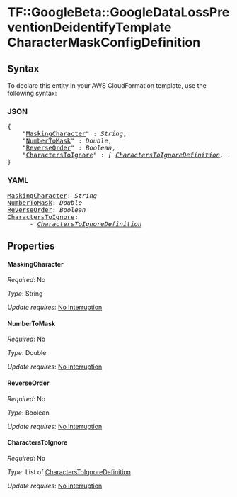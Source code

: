 # TF::GoogleBeta::GoogleDataLossPreventionDeidentifyTemplate CharacterMaskConfigDefinition

## Syntax

To declare this entity in your AWS CloudFormation template, use the following syntax:

### JSON

<pre>
{
    "<a href="#maskingcharacter" title="MaskingCharacter">MaskingCharacter</a>" : <i>String</i>,
    "<a href="#numbertomask" title="NumberToMask">NumberToMask</a>" : <i>Double</i>,
    "<a href="#reverseorder" title="ReverseOrder">ReverseOrder</a>" : <i>Boolean</i>,
    "<a href="#characterstoignore" title="CharactersToIgnore">CharactersToIgnore</a>" : <i>[ <a href="characterstoignoredefinition.md">CharactersToIgnoreDefinition</a>, ... ]</i>
}
</pre>

### YAML

<pre>
<a href="#maskingcharacter" title="MaskingCharacter">MaskingCharacter</a>: <i>String</i>
<a href="#numbertomask" title="NumberToMask">NumberToMask</a>: <i>Double</i>
<a href="#reverseorder" title="ReverseOrder">ReverseOrder</a>: <i>Boolean</i>
<a href="#characterstoignore" title="CharactersToIgnore">CharactersToIgnore</a>: <i>
      - <a href="characterstoignoredefinition.md">CharactersToIgnoreDefinition</a></i>
</pre>

## Properties

#### MaskingCharacter

_Required_: No

_Type_: String

_Update requires_: [No interruption](https://docs.aws.amazon.com/AWSCloudFormation/latest/UserGuide/using-cfn-updating-stacks-update-behaviors.html#update-no-interrupt)

#### NumberToMask

_Required_: No

_Type_: Double

_Update requires_: [No interruption](https://docs.aws.amazon.com/AWSCloudFormation/latest/UserGuide/using-cfn-updating-stacks-update-behaviors.html#update-no-interrupt)

#### ReverseOrder

_Required_: No

_Type_: Boolean

_Update requires_: [No interruption](https://docs.aws.amazon.com/AWSCloudFormation/latest/UserGuide/using-cfn-updating-stacks-update-behaviors.html#update-no-interrupt)

#### CharactersToIgnore

_Required_: No

_Type_: List of <a href="characterstoignoredefinition.md">CharactersToIgnoreDefinition</a>

_Update requires_: [No interruption](https://docs.aws.amazon.com/AWSCloudFormation/latest/UserGuide/using-cfn-updating-stacks-update-behaviors.html#update-no-interrupt)

